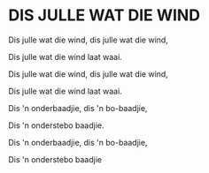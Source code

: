 # DIS JULLE WAT DIE WIND

Dis julle wat die wind, dis julle wat die wind,

Dis julle wat die wind laat waai.

Dis julle wat die wind, dis julle wat die wind,

Dis julle wat die wind laat waai.


Dis 'n onderbaadjie, dis 'n bo-baadjie,

Dis 'n onderstebo baadjie.

Dis 'n onderbaadjie, dis 'n bo-baadjie,

Dis 'n onderstebo baadjie

